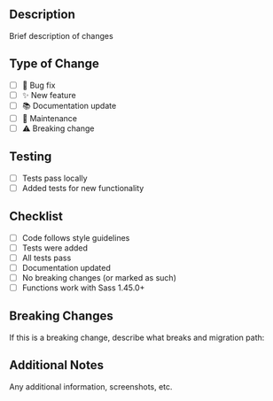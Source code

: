 ## Description
Brief description of changes

## Type of Change
- [ ] 🐛 Bug fix
- [ ] ✨ New feature
- [ ] 📚 Documentation update
- [ ] 🔧 Maintenance
- [ ] ⚠️ Breaking change

## Testing
- [ ] Tests pass locally
- [ ] Added tests for new functionality

## Checklist
- [ ] Code follows style guidelines
- [ ] Tests were added
- [ ] All tests pass
- [ ] Documentation updated
- [ ] No breaking changes (or marked as such)
- [ ] Functions work with Sass 1.45.0+

## Breaking Changes
If this is a breaking change, describe what breaks and migration path:

## Additional Notes
Any additional information, screenshots, etc.